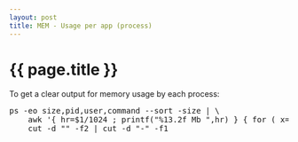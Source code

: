 ```yaml
---
layout: post
title: MEM - Usage per app (process)
---
```


{{ page.title }}
================
To get a clear output for memory usage by each process:
<pre id="code">
ps -eo size,pid,user,command --sort -size | \
    awk '{ hr=$1/1024 ; printf("%13.2f Mb ",hr) } { for ( x=4 ; x<=NF ; x++ ) { printf("%s ",$x) } print "" }' |\
    cut -d "" -f2 | cut -d "-" -f1
</pre>
